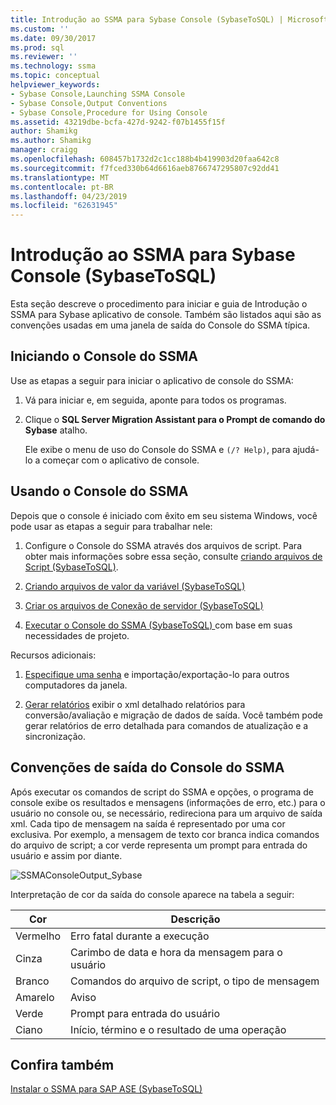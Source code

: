 ```yaml
---
title: Introdução ao SSMA para Sybase Console (SybaseToSQL) | Microsoft Docs
ms.custom: ''
ms.date: 09/30/2017
ms.prod: sql
ms.reviewer: ''
ms.technology: ssma
ms.topic: conceptual
helpviewer_keywords:
- Sybase Console,Launching SSMA Console
- Sybase Console,Output Conventions
- Sybase Console,Procedure for Using Console
ms.assetid: 43219dbe-bcfa-427d-9242-f07b1455f15f
author: Shamikg
ms.author: Shamikg
manager: craigg
ms.openlocfilehash: 608457b1732d2c1cc188b4b419903d20faa642c8
ms.sourcegitcommit: f7fced330b64d6616aeb8766747295807c92dd41
ms.translationtype: MT
ms.contentlocale: pt-BR
ms.lasthandoff: 04/23/2019
ms.locfileid: "62631945"
---
```

# <a name="getting-started-with-the-ssma-for-sybase-console-sybasetosql"></a>Introdução ao SSMA para Sybase Console (SybaseToSQL)
Esta seção descreve o procedimento para iniciar e guia de Introdução o SSMA para Sybase aplicativo de console. Também são listados aqui são as convenções usadas em uma janela de saída do Console do SSMA típica.  
  
## <a name="launching-the-ssma-console"></a>Iniciando o Console do SSMA  
Use as etapas a seguir para iniciar o aplicativo de console do SSMA:  
  
1.  Vá para iniciar e, em seguida, aponte para todos os programas.  
  
2.  Clique o **SQL Server Migration Assistant para o Prompt de comando do Sybase** atalho.  
  
    Ele exibe o menu de uso do Console do SSMA e `(/? Help)`, para ajudá-lo a começar com o aplicativo de console.  
  
## <a name="using-the-ssma-console"></a>Usando o Console do SSMA  
Depois que o console é iniciado com êxito em seu sistema Windows, você pode usar as etapas a seguir para trabalhar nele:  
  
1.  Configure o Console do SSMA através dos arquivos de script. Para obter mais informações sobre essa seção, consulte [criando arquivos de Script &#40;SybaseToSQL&#41;](../../ssma/sybase/creating-script-files-sybasetosql.md).  
  
2.  [Criando arquivos de valor da variável &#40;SybaseToSQL&#41;](../../ssma/sybase/creating-variable-value-files-sybasetosql.md)  
  
3.  [Criar os arquivos de Conexão de servidor &#40;SybaseToSQL&#41;](../../ssma/sybase/creating-the-server-connection-files-sybasetosql.md)  
  
4.  [Executar o Console do SSMA &#40;SybaseToSQL&#41; ](../../ssma/sybase/executing-the-ssma-console-sybasetosql.md) com base em suas necessidades de projeto. 
  
Recursos adicionais:  
  
1.  [Especifique uma senha](managing-passwords-sybasetosql.md) e importação/exportação-lo para outros computadores da janela.  
  
2.  [Gerar relatórios](generating-reports-sybasetosql.md) exibir o xml detalhado relatórios para conversão/avaliação e migração de dados de saída. Você também pode gerar relatórios de erro detalhada para comandos de atualização e a sincronização.  
  
## <a name="ssma-console-output-conventions"></a>Convenções de saída do Console do SSMA  
Após executar os comandos de script do SSMA e opções, o programa de console exibe os resultados e mensagens (informações de erro, etc.) para o usuário no console ou, se necessário, redireciona para um arquivo de saída xml. Cada tipo de mensagem na saída é representado por uma cor exclusiva. Por exemplo, a mensagem de texto cor branca indica comandos do arquivo de script; a cor verde representa um prompt para entrada do usuário e assim por diante.  
  
![SSMAConsoleOutput_Sybase](../../ssma/sybase/media/ssmaconsoleoutput_sybase.JPG "SSMAConsoleOutput_Sybase")  
  
Interpretação de cor da saída do console aparece na tabela a seguir:  
  
|Cor|Descrição|  
|---------|---------------|  
|Vermelho|Erro fatal durante a execução|  
|Cinza|Carimbo de data e hora da mensagem para o usuário|  
|Branco|Comandos do arquivo de script, o tipo de mensagem|  
|Amarelo|Aviso|  
|Verde|Prompt para entrada do usuário|  
|Ciano|Início, término e o resultado de uma operação|  
  
## <a name="see-also"></a>Confira também  
[Instalar o SSMA para SAP ASE &#40;SybaseToSQL&#41;](../../ssma/sybase/installing-ssma-for-sybase-sybasetosql.md)  
